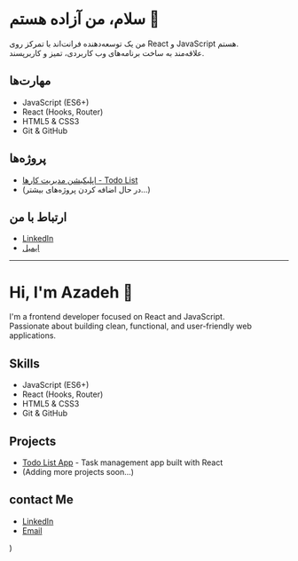 # سلام، من آزاده هستم 👋

من یک توسعه‌دهنده فرانت‌اند با تمرکز روی React و JavaScript هستم.  
علاقه‌مند به ساخت برنامه‌های وب کاربردی، تمیز و کاربرپسند.

## مهارت‌ها
- JavaScript (ES6+)
- React (Hooks, Router)
- HTML5 & CSS3
- Git & GitHub

## پروژه‌ها
- [اپلیکیشن مدیریت کارها - Todo List](https://github.com/azadehabolhabib/todo-list)  
- (در حال اضافه کردن پروژه‌های بیشتر...)

## ارتباط با من
- [LinkedIn](https://linkedin.com/in/azadehabolhabib)  
- [ایمیل](mailto:abolhabib1365@gmail.com)

---

# Hi, I'm Azadeh 👋

I'm a frontend developer focused on React and JavaScript.  
Passionate about building clean, functional, and user-friendly web applications.

## Skills
- JavaScript (ES6+)
- React (Hooks, Router)
- HTML5 & CSS3
- Git & GitHub

## Projects
- [Todo List App](https://github.com/azadehabolhabib/todo-list) - Task management app built with React  
- (Adding more projects soon...)
## contact Me
- [LinkedIn](https://linkedin.com/in/azadehabolhabib)  
- [Email](mailto:abolhabib1365@gmail.com)

)
